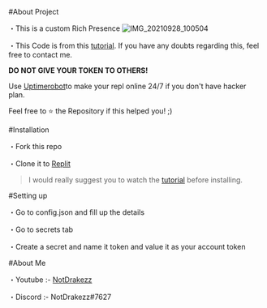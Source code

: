  #About Project

・This is a custom Rich Presence
![IMG_20210928_100504](https://user-images.githubusercontent.com/90468465/135023869-b9b14ffa-87d3-4228-aeb3-eb1dc07e0a3a.jpg)

・This Code is from this [tutorial](). If you have any doubts regarding this, feel free to contact me.


**DO NOT GIVE YOUR TOKEN TO OTHERS!**

Use [Uptimerobot](uptimerobot.com)to make your repl online 24/7 if you don't have hacker plan. 

Feel free to ⭐ the Repository if this
helped you! ;)

#Installation

・Fork this repo

・Clone it to [Replit](https://replit.com)
 
> I would really suggest you to watch the [tutorial]() before installing.

#Setting up

・Go to config.json and fill up the details

・Go to secrets tab

・Create a secret and name it token and value it as your account token

#About Me

・Youtube :- [NotDrakezz](https://youtube.com/channel/UCB5PQn1aDqS-l1NKL_uT_QA) 

・Discord :- NotDrakezz#7627

